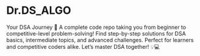 # Dr.DS_ALGO
Your DSA Journey 🚀 A complete code repo taking you from beginner to competitive-level problem-solving! Find step-by-step solutions for DSA basics, intermediate topics, and advanced challenges. Perfect for learners and competitive coders alike. Let’s master DSA together! 💡💻
